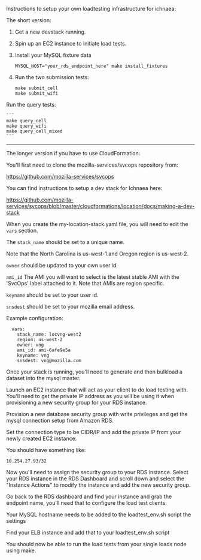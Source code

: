 Instructions to setup your own loadtesting infrastructure for ichnaea:

The short version:

1. Get a new devstack running.
2. Spin up an EC2 instance to initiate load tests.
3. Install your MySQL fixture data
    ```
    MYSQL_HOST="your_rds_endpoint_here" make install_fixtures
    ```

4. Run the two submission tests:

    ```
    make submit_cell
    make submit_wifi
    ```

Run the query tests:

    ```
    make query_cell
    make query_wifi
    make query_cell_mixed
    ```

---

The longer version if you have to use CloudFormation:

You'll first need to clone the mozilla-services/svcops repository
from:

https://github.com/mozilla-services/svcops

You can find instructions to setup a dev stack for Ichnaea here:

https://github.com/mozilla-services/svcops/blob/master/cloudformations/location/docs/making-a-dev-stack

When you create the my-location-stack.yaml file, you will need to edit
the `vars` section.

The `stack_name` should be set to a unique name.

Note that the North Carolina is us-west-1.and Oregon region is
us-west-2.

`owner` should be updated to your own user id.

`ami_id` The AMI you will want to select is the latest stable AMI with the
'SvcOps' label attached to it.  Note that AMIs are region specific.

`keyname` should be set to your user id.

`snsdest` should be set to your mozilla email address.

Example configuration:

```
  vars:
    stack_name: locvng-west2
    region: us-west-2
    owner: vng
    ami_id: ami-6afe9e5a
    keyname: vng
    snsdest: vng@mozilla.com
```

Once your stack is running, you'll need to generate and then bulkload
a dataset into the mysql master.

Launch an EC2 instance that will act as your client to do load testing
with.  You'll need to get the private IP address as you will be using
it when provisioning a new security group for your RDS instance.

Provision a new database security group with write privileges and get
the mysql connection setup from Amazon RDS.

Set the connection type to be CIDR/IP and add the private IP from your
newly created EC2 instance.

You should have something like:

```
10.254.27.93/32
```

Now you'll need to assign the security group to your RDS instance.
Select your RDS instance in the RDS Dashboard and scroll down and
select the "Instance Actions" to modify the instance and add the new
security group.

Go back to the RDS dashboard and find your instance and grab the
endpoint name, you'll need that to configure the load test clients.

Your MySQL hostname needs to be added to the loadtest_env.sh script 
the settings 

Find your ELB instance and add that to your loadtest_env.sh script

You should now be able to run the load tests from your single loads
node using make.
